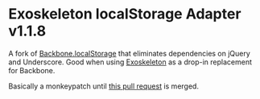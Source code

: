 # Exoskeleton localStorage Adapter v1.1.8

A fork of [Backbone.localStorage](https://github.com/jeromegn/Backbone.localStorage) that eliminates dependencies on jQuery and Underscore. Good when using [Exoskeleton](https://github.com/paulmillr/exoskeleton) as a drop-in replacement for Backbone.

Basically a monkeypatch until [this pull request](https://github.com/jeromegn/Backbone.localStorage/pull/109) is merged.